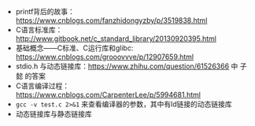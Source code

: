 

- printf背后的故事： https://www.cnblogs.com/fanzhidongyzby/p/3519838.html
- C语言标准库：http://www.gitbook.net/c_standard_library/20130920395.html
- 基础概念——C标准、C运行库和glibc: https://www.cnblogs.com/grooovvve/p/12907659.html
- stdio.h 与动态链接库：https://www.zhihu.com/question/61526366  中 子懿 的答案
- C语言编译过程：https://www.cnblogs.com/CarpenterLee/p/5994681.html
- `gcc -v test.c 2>&1` 来查看编译器的参数，其中有ld链接的动态链接库
- 动态链接库与静态链接库
